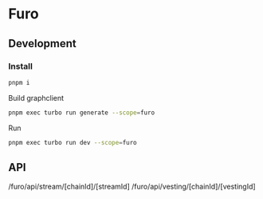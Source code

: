 # Furo

## Development

### Install

```sh
pnpm i
```

Build graphclient

```sh
pnpm exec turbo run generate --scope=furo
```

Run

```sh
pnpm exec turbo run dev --scope=furo
```

## API

/furo/api/stream/[chainId]/[streamId]
/furo/api/vesting/[chainId]/[vestingId]
